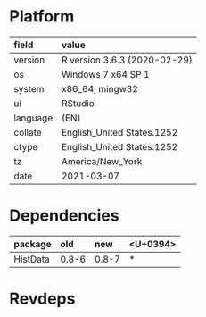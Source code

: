 # Platform

|field    |value                        |
|:--------|:----------------------------|
|version  |R version 3.6.3 (2020-02-29) |
|os       |Windows 7 x64 SP 1           |
|system   |x86_64, mingw32              |
|ui       |RStudio                      |
|language |(EN)                         |
|collate  |English_United States.1252   |
|ctype    |English_United States.1252   |
|tz       |America/New_York             |
|date     |2021-03-07                   |

# Dependencies

|package  |old   |new   |<U+0394>  |
|:--------|:-----|:-----|:--|
|HistData |0.8-6 |0.8-7 |*  |

# Revdeps

